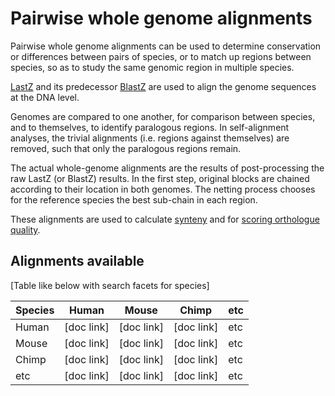 # Pairwise whole genome alignments

Pairwise whole genome alignments can be used to determine conservation or differences between pairs of species, or to match up regions between species, so as to study the same genomic region in multiple species.

[LastZ](http://www.bx.psu.edu/~rsharris/lastz/) and its predecessor [Bla](http://europepmc.org/articles/PMC430961)[stZ](http://europepmc.org/articles/PMC208784) are used to align the genome sequences at the DNA level.

Genomes are compared to one another, for comparison between species, and to themselves, to identify paralogous regions. In self-alignment analyses, the trivial alignments (i.e. regions against themselves) are removed, such that only the paralogous regions remain.

The actual whole-genome alignments are the results of post-processing the raw LastZ (or BlastZ) results. In the first step, original blocks are chained according to their location in both genomes. The netting process chooses for the reference species the best sub-chain in each region.

These alignments are used to calculate [synteny](synteny.md) and for [scoring orthologue quality](orthology_quality_controls.md).

## Alignments available

[Table like below with search facets for species]

Species | Human | Mouse | Chimp | etc
--- | --- | --- | --- | ---
Human | [doc link] | [doc link] | [doc link] | etc
Mouse | [doc link] | [doc link] | [doc link] | etc
Chimp | [doc link] | [doc link] | [doc link] | etc
etc | [doc link] | [doc link] | [doc link] | etc
